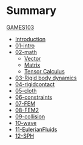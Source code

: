 # Summary

[GAMES103]()

- [Introduction](README.md)
- [01-intro](1_intro.md)
- [02-math]()
  - [Vector](2_math_vector.md)
  - [Matrix](2_math_matrix.md)
  - [Tensor Calculus](2_math_calculus.md)
- [03-Rigid body dynamics](3_rigid.md)
- [04-rigidcontact](4_rigidcontact.md)
- [05-cloth](cloth.md)
- [06-constraints](constraints.md)
- [07-FEM](FEM.md)
- [08-FEM2](FEM2.md)
- [09-collision](collision.md)
- [10-wave](wave.md)
- [11-EulerianFluids](EulerianFluids.md)
- [12-SPH](SPH.md)